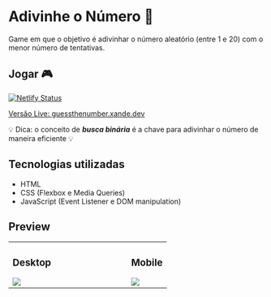 # Adivinhe o Número 🎲
Game em que o objetivo é adivinhar o número aleatório (entre 1 e 20) com o menor número de tentativas.

## Jogar 🎮
[![Netlify Status](https://api.netlify.com/api/v1/badges/a4852c42-362b-4a5b-94ed-eaabec75b86e/deploy-status)](https://app.netlify.com/sites/guessthenumber-xande/deploys)

[Versão Live: guessthenumber.xande.dev](https://guessthenumber.xande.dev)

💡 Dica: o conceito de ***busca binária*** é a chave para adivinhar o número de maneira eficiente 💡

## Tecnologias utilizadas

- HTML
- CSS (Flexbox e Media Queries)
- JavaScript (Event Listener e DOM manipulation)

## Preview

<table> 

<tr>

<td width=75%>

### Desktop
<img src="https://lh5.googleusercontent.com/AndQ49YlIyEB3AFZCjkldWFhU9nAWL1cUSE7eDq17po3Kz1vgXpNwxUKOWWWj2Cv4_A=w2400">

</td>

<td width=25%>

### Mobile
<img src="https://lh3.googleusercontent.com/MpM_RAXYfuudrToDbxj0xrS8P3dsZvqW5vH62bodZyLCjS5QKFwf_pPfQWKCgaNtckE=w2400">

</td>

</tr>

</table>
